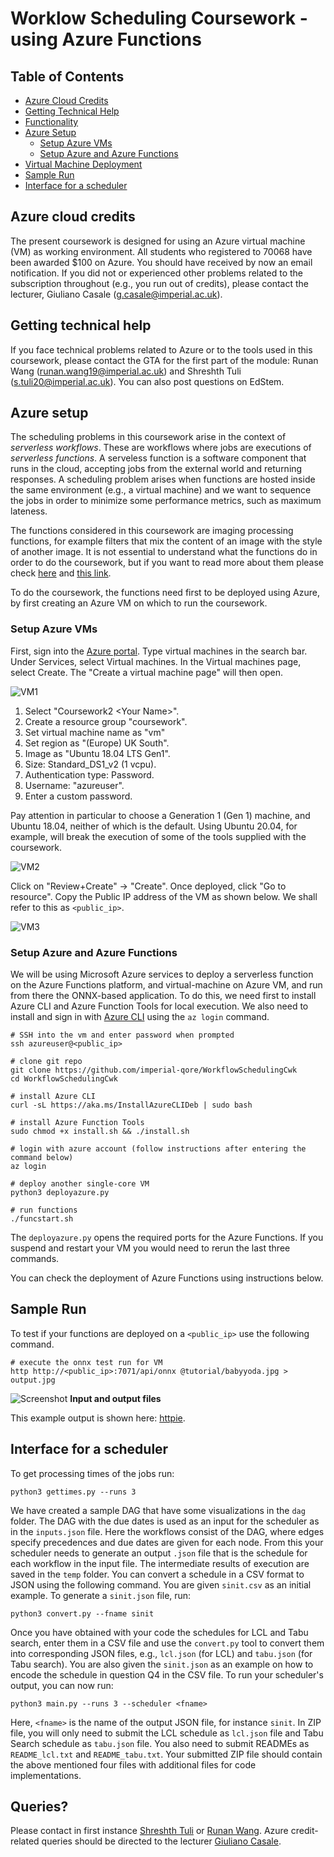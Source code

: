 # Worklow Scheduling Coursework - using Azure Functions

## Table of Contents
  - [Azure Cloud Credits](#azure-cloud-credits)
  - [Getting Technical Help](#getting-technical-help)
  - [Functionality](#functionality)
  - [Azure Setup](#azure-setup)
      - [Setup Azure VMs](#setup-azure-vms)
      - [Setup Azure and Azure Functions](#setup-azure-and-azure-functions)
  - [Virtual Machine Deployment](#virtual-machine-deployment)
  - [Sample Run](#sample-run)
  - [Interface for a scheduler](#interface-for-a-scheduler)

## Azure cloud credits
The present coursework is designed for using an Azure virtual machine (VM) as working environment. All students who registered to 70068 have been awarded $100 on Azure. You should have received by now an email notification. If you did not or experienced other problems related to the subscription throughout (e.g., you run out of credits), please contact the lecturer, Giuliano Casale (g.casale@imperial.ac.uk).

## Getting technical help

If you face technical problems related to Azure or to the tools used in this coursework, please contact the GTA for the first part of the module: Runan Wang (runan.wang19@imperial.ac.uk) and Shreshth Tuli (s.tuli20@imperial.ac.uk). You can also post questions on EdStem.

## Azure setup
The scheduling problems in this coursework arise in the context of _serverless workflows_. These are workflows where jobs are executions of _serverless functions_. A serveless function is a software component that runs in the cloud, accepting jobs from the external world and returning responses. A scheduling problem arises when functions are hosted inside the same environment (e.g., a virtual machine) and we want to sequence the jobs in order to minimize some performance metrics, such as maximum lateness.

The functions considered in this coursework are imaging processing functions, for example filters that mix the content of an image with the style of another image. It is not essential to understand what the functions do in order to do the coursework, but if you want to read more about them please check [here][1] and [this link][2].

To do the coursework, the functions need first to be deployed using Azure, by first creating an Azure VM on which to run the coursework. 

### Setup Azure VMs

First, sign into the [Azure portal](https://portal.azure.com/). Type virtual machines in the search bar. Under Services, select Virtual machines. In the Virtual machines page, select Create. The "Create a virtual machine page" will then open.

![VM1](tutorial/vm1.PNG)

1. Select "Coursework2 \<Your Name\>". 
2. Create a resource group "coursework".
3. Set virtual machine name as "vm"
4. Set region as "(Europe) UK South".
5. Image as "Ubuntu 18.04 LTS Gen1".
6. Size: Standard_DS1_v2 (1 vcpu).
7. Authentication type: Password.
8. Username: "azureuser".
9. Enter a custom password. 

Pay attention in particular to choose a Generation 1 (Gen 1) machine, and Ubuntu 18.04, neither of which is the default. Using Ubuntu 20.04, for example, will break the execution of some of the tools supplied with the coursework.

![VM2](tutorial/vm_create1.png)

Click on "Review+Create" -> "Create". Once deployed, click "Go to resource". Copy the Public IP address of the VM as shown below. We shall refer to this as `<public_ip>`.

![VM3](tutorial/vm_create2.png)

### Setup Azure and Azure Functions

We will be using Microsoft Azure services to deploy a serverless function on the Azure Functions platform, and virtual-machine on Azure VM, and run from there the ONNX-based application. To do this, we need first to install Azure CLI and Azure Function Tools for local execution. We also need to install and sign in with [Azure CLI](https://docs.microsoft.com/en-us/cli/azure/authenticate-azure-cli?view=azure-cli-latest) using the `az login` command. 

```console
# SSH into the vm and enter password when prompted
ssh azureuser@<public_ip>

# clone git repo
git clone https://github.com/imperial-qore/WorkflowSchedulingCwk
cd WorkflowSchedulingCwk

# install Azure CLI 
curl -sL https://aka.ms/InstallAzureCLIDeb | sudo bash

# install Azure Function Tools
sudo chmod +x install.sh && ./install.sh

# login with azure account (follow instructions after entering the command below)
az login

# deploy another single-core VM
python3 deployazure.py

# run functions
./funcstart.sh
```

 The `deployazure.py` opens the required ports for the Azure Functions. If you suspend and restart your VM you would need to rerun the last three commands.
<!-- The `deployazure.py` creates a new VM with name `vm1`. Here `vm` has 2 CPU cores, whereas `vm1` has only 1 CPU core. The VM names with their IP addresses are saved in `ips.json`.  -->

You can check the deployment of Azure Functions using instructions below.

## Sample Run
To test if your functions are deployed on a `<public_ip>` use the following command.
```console
# execute the onnx test run for VM
http http://<public_ip>:7071/api/onnx @tutorial/babyyoda.jpg > output.jpg
```
![Screenshot](tutorial/sample.jpg)
**Input and output files**

This example output is shown here: [httpie][3].

## Interface for a scheduler

To get processing times of the jobs run:
```console
python3 gettimes.py --runs 3
```

We have created a sample DAG that have some visualizations in the `dag` folder. The DAG with the due dates is used as an input for the scheduler as in the `inputs.json` file. Here the workflows consist of the DAG, where edges specify precedences and due dates are given for each node. From this your scheduler needs to generate an output `.json` file that is the schedule for each workflow in the input file. The intermediate results of execution are saved in the `temp` folder. You can convert a schedule in a CSV format to JSON using the following command. You are given `sinit.csv` as an initial example. To generate a `sinit.json` file, run:
```console
python3 convert.py --fname sinit
```

Once you have obtained with your code the schedules for LCL and Tabu search, enter them in a CSV file and use the `convert.py` tool to convert them into corresponding JSON files, e.g., `lcl.json` (for LCL) and `tabu.json` (for Tabu search). You are also given the `sinit.json` as an example on how to encode the schedule in question Q4 in the CSV file. To run your scheduler's output, you can now run:
```console
python3 main.py --runs 3 --scheduler <fname>
```
Here, `<fname>` is the name of the output JSON file, for instance `sinit`. In ZIP file, you will only need to submit the LCL schedule as `lcl.json` file and Tabu Search schedule as `tabu.json` file. You also need to submit READMEs as `README_lcl.txt` and `README_tabu.txt`. Your submitted ZIP file should contain the above mentioned four files with additional files for code implementations. 

## Queries?

Please contact in first instance [Shreshth Tuli](mailto:s.tuli20@imperial.ac.uk) or [Runan Wang](mailto:runan.wang19@imperial.ac.uk). Azure credit-related queries should be directed to the lecturer [Giuliano Casale](mailto:g.casale@imperial.ac.uk).

[1]: https://github.com/pytorch/examples/tree/master/fast_neural_style#models
[2]: https://opencv.org/
[3]: https://httpie.org/

